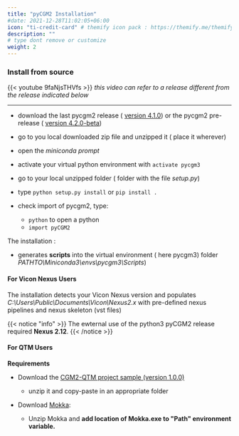 ```yaml
---
title: "pyCGM2 Installation"
#date: 2021-12-28T11:02:05+06:00
icon: "ti-credit-card" # themify icon pack : https://themify.me/themify-icons
description: ""
# type dont remove or customize
weight: 2
---
```


### Install from source


{{< youtube 9faNjsTHVfs >}}
*this video can refer to a release different from the release indicated below*


<hr>

* download the last pycgm2 release ( [version 4.1.0](https://github.com/pyCGM2/pyCGM2/releases/tag/version(4.1.0))) or the pycgm2 pre-release ( [version 4.2.0-beta](https://github.com/pyCGM2/pyCGM2/releases/tag/version(4.2.0-beta)))

* go to you local downloaded zip file and unzipped it ( place it wherever)
* open the *miniconda prompt*
* activate your virtual python environment with `activate pycgm3`
* go to your local unzipped folder ( folder with the file *setup.py*)
* type `python setup.py install`  or `pip install .`
* check import of pycgm2, type:
  * `python` to open a python
  * `import pyCGM2`


The installation  :

* generates **scripts** into the virtual environment ( here pycgm3) folder *PATHTO\\Miniconda3\\envs\\pycgm3\\Scripts*)



#### For Vicon Nexus Users

The installation detects your Vicon Nexus version and populates *C:\\Users\\Public\\Documents\\Vicon\\Nexus2.x*
with pre-defined nexus pipelines and nexus skeleton (vst files)

{{< notice "info" >}}
The ewternal use of the python3 pyCGM2 release required **Nexus 2.12**.
{{< /notice >}}



#### For QTM Users

**Requirements**

* Download the [CGM2-QTM project sample (version 1.0.0)](https://github.com/pyCGM2/qualisys_CGM2_workflow/releases/tag/1.0.0)
  - unzip it and copy-paste in an appropriate folder

* Download [Mokka](https://storage.googleapis.com/google-code-archive-downloads/v2/code.google.com/b-tk/Mokka-0.6.2_win64.zip):
  - Unzip Mokka and **add location of Mokka.exe to "Path" environment variable.**



<!-- For an external use of the pyCGM2 package, you need to point the QTM project option to your virtual environment.

Go to *Tools/project options* and amend the python line of the external programs box, as illustrated :   

![image](qtmProjectOptions.png) -->
